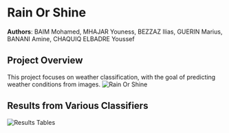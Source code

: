 # Rain Or Shine

**Authors**: BAIM Mohamed, MHAJAR Youness, BEZZAZ Ilias, GUERIN Marius, BANANI Amine, CHAQUIQ ELBADRE Youssef

## Project Overview
This project focuses on weather classification, with the goal of predicting weather conditions from images.
![Rain Or Shine](https://github.com/Jalalbaim/Rain-Or-Shine/assets/110737334/f217b232-4d5b-4b1f-a364-366efdb58a95)

## Results from Various Classifiers
![Results Tables](https://github.com/Jalalbaim/Rain-Or-Shine/assets/110737334/3ab051fd-7f44-4f6e-ba89-758fe65dfd8a)


